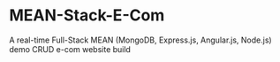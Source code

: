# MEAN-Stack-E-Com
A real-time Full-Stack MEAN (MongoDB, Express.js, Angular.js, Node.js) demo CRUD e-com website build
